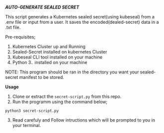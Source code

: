 ***AUTO-GENERATE SEALED SECRET***

This script generates a Kubernetes sealed secret(using kubeseal) from a .env file or input from a user. It saves the encoded(dealed-secret) data in a .txt file.

Pre-requisites;
1. Kubernetes Cluster up and Running
2. Sealed-Secret installed on kubernetes Cluster
3. Kubeseal CLI tool installed on your machine
4. Python 3.*.* installed on your machine

NOTE: This program should be ran in the directory you want your sealed-secret manifest to be stored.

**Usage**

1. Clone or extract the `secret-script.py` from this repo.
2. Run the programm using the command below;

`python3 secret-script.py`

3. Read carefuly and Follow intructions which will be prompted to you in your terminal.

